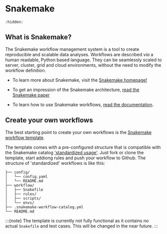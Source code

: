 
# Snakemake

```{toctree}
:hidden:
```

## What is Snakemake?

The Snakemake workflow management system is a tool to create reproducible and scalable data analyses. Workflows are described *via* a human readable, Python based language. They can be seamlessly scaled to server, cluster, grid and cloud environments, without the need to modify the workflow definition.

- To learn more about Snakemake, visit the [Snakemake homepage!](https://snakemake.github.io/)

- To get an impression of the Snakemake architecture, [read the Snakemake paper](https://doi.org/10.12688/f1000research.29032.2)

- To learn how to use Snakemake workflows, [read the documentation](https://snakemake.readthedocs.io/en/stable/).

## Create your own workflows

The best starting point to create your own workflows is the [Snakemake workflow template](https://github.com/snakemake-workflows/snakemake-workflow-template).

The template comes with a pre-configured structure that is compatible with the Snakemake catalog ['standardized usage'](<about/adding_workflows>). Just fork or clone the template, start addiong rules and push your workflow to Github. The structure of 'standardized' workflows is like this:

```
├── config/
│   └── config.yaml
│   └── README.md
├── workflow/
│   ├── Snakefile
│   ├── rules/
│   ├── scripts/
│   └── envs/
├── .snakemake-workflow-catalog.yml
└── README.md
```

:::{note}
The template is currently not fully functional as it contains no actual `Snakefile` and test cases. This will be changed in the near future.
:::

